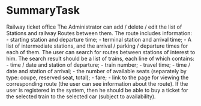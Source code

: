 # SummaryTask

Railway ticket office 
  The Administrator can add / delete / edit the list of Stations and railway Routes between them. The route includes information: 
    - starting station and departure time; 
    - terminal station and arrival time; 
    - A list of intermediate stations, and the arrival / parking / departure times for each of them.
  The user can search for routes between stations of interest to him. The search result should be a list of trains, each line of which contains: 
    - time / date and station of departure;
    - train number;
    - travel time; 
    - time / date and station of arrival; 
    - the number of available seats (separately by type: coupe, reserved seat, total); 
    - fare; 
    - link to the page for viewing the corresponding route (the user can see information about the route). 
  If the user is registered in the system, then he should be able to buy a ticket for the selected train to the selected car (subject to availability).
